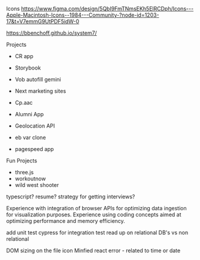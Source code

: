 Icons https://www.figma.com/design/5QbI9FmTNmsEKh5ElRCDph/Icons---Apple-Macintosh-Icons--1984---Community-?node-id=1203-17&t=V7emmG9UtPDF5idW-0

https://bbenchoff.github.io/system7/

Projects
- CR app
- Storybook
- Vob autofill gemini
- Next marketing sites
- Cp.aac

- Alumni App
- Geolocation API
- eb var clone
- pagespeed app

Fun Projects
- three.js
- workoutnow
- wild west shooter


typescript?
resume?
strategy for getting interviews?


Experience with integration of browser APIs for optimizing data ingestion for visualization purposes.
Experience using coding concepts aimed at optimizing performance and memory efficiency.


add unit test
cypress for integration test
read up on relational DB's vs non relational


DOM sizing on the file icon
Minfied react error - related to time or date
